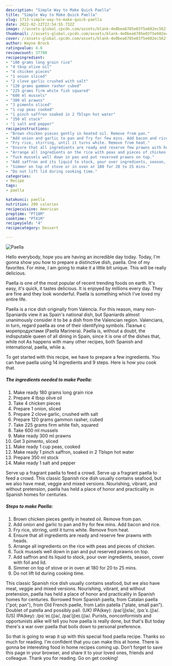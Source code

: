 ```yaml
---
description: "Simple Way to Make Quick Paella"
title: "Simple Way to Make Quick Paella"
slug: 1713-simple-way-to-make-quick-paella
date: 2022-02-22T22:54:55.732Z
image: //assets-global.cpcdn.com/assets/blank-4e0bea6785e03f5e602ec562f230caae08da540cada707380b4fe1bbebba43da.png
thumbnail: //assets-global.cpcdn.com/assets/blank-4e0bea6785e03f5e602ec562f230caae08da540cada707380b4fe1bbebba43da.png
cover: //assets-global.cpcdn.com/assets/blank-4e0bea6785e03f5e602ec562f230caae08da540cada707380b4fe1bbebba43da.png
author: Wayne Brock
ratingvalue: 4.6
reviewcount: 37798
recipeingredient:
- "180 grams long grain rice"
- "4 tbsp olive oil"
- "4 chicken pieces"
- "1 onion sliced"
- "2 clove garlic crushed with salt"
- "120 grams gammon rasher cubed"
- "225 grams firm white fish squared"
- "600 ml mussels"
- "300 ml prawns"
- "3 pimento sliced"
- "1 cup peas cooked"
- "1 pinch saffron soaked in 2 Tblspn hot water"
- "350 ml stock"
- "1 salt and pepper"
recipeinstructions:
- "Brown chicken pieces gently in heated oil. Remove from pan."
- "Add onion and garlic to pan and fry for few mins. Add bacon and rice."
- "Fry rice, stirring, until it turns white. Remove from heat."
- "Ensure that all ingredients are ready and reserve few prawns with heads."
- "Arrange all ingredients on the rice with peas and pieces of chicken."
- "Tuck mussels well down in pan and put reserved prawns on top."
- "Add saffron and its liquid to stock, pour over ingredients, season, cover with foil and lid."
- "Simmer on top of stove or in oven at 180 for 20 to 25 mins."
- "Do not lift lid during cooking time."
categories:
- Recipe
tags:
- paella

katakunci: paella 
nutrition: 209 calories
recipecuisine: American
preptime: "PT18M"
cooktime: "PT41M"
recipeyield: "4"
recipecategory: Dessert

---
```



![Paella](//assets-global.cpcdn.com/assets/blank-4e0bea6785e03f5e602ec562f230caae08da540cada707380b4fe1bbebba43da.png)

Hello everybody, hope you are having an incredible day today. Today, I'm gonna show you how to prepare a distinctive dish, paella. One of my favorites. For mine, I am going to make it a little bit unique. This will be really delicious.

Paella is one of the most popular of recent trending foods on earth. It's easy, it's quick, it tastes delicious. It is enjoyed by millions every day. They are fine and they look wonderful. Paella is something which I've loved my entire life.

Paella is a rice dish originally from Valencia. For this reason, many non-Spaniards view it as Spain&#39;s national dish, but Spaniards almost unanimously consider it to be a dish from the Valencian region. Valencians, in turn, regard paella as one of their identifying symbols. Паэлья с морепродуктами (Paella Marinera). Paella is, without a doubt, the indisputable queen of all dining in Spain, since it is one of the dishes that, while not As happens with many other recipes, both Spanish and international, paella, while a.


To get started with this recipe, we have to prepare a few ingredients. You can have paella using 14 ingredients and 9 steps. Here is how you cook that.

<!--inarticleads1-->

##### The ingredients needed to make Paella:

1. Make ready 180 grams long grain rice
1. Prepare 4 tbsp olive oil
1. Take 4 chicken pieces
1. Prepare 1 onion, sliced
1. Prepare 2 clove garlic, crushed with salt
1. Prepare 120 grams gammon rasher, cubed
1. Take 225 grams firm white fish, squared
1. Take 600 ml mussels
1. Make ready 300 ml prawns
1. Get 3 pimento, sliced
1. Make ready 1 cup peas, cooked
1. Make ready 1 pinch saffron, soaked in 2 Tblspn hot water
1. Prepare 350 ml stock
1. Make ready 1 salt and pepper


Serve up a fragrant paella to feed a crowd. Serve up a fragrant paella to feed a crowd. This classic Spanish rice dish usually contains seafood, but we also have meat, veggie and mixed versions. Nourishing, vibrant, and without pretension, paella has held a place of honor and practicality in Spanish homes for centuries. 

<!--inarticleads2-->

##### Steps to make Paella:

1. Brown chicken pieces gently in heated oil. Remove from pan.
1. Add onion and garlic to pan and fry for few mins. Add bacon and rice.
1. Fry rice, stirring, until it turns white. Remove from heat.
1. Ensure that all ingredients are ready and reserve few prawns with heads.
1. Arrange all ingredients on the rice with peas and pieces of chicken.
1. Tuck mussels well down in pan and put reserved prawns on top.
1. Add saffron and its liquid to stock, pour over ingredients, season, cover with foil and lid.
1. Simmer on top of stove or in oven at 180 for 20 to 25 mins.
1. Do not lift lid during cooking time.


This classic Spanish rice dish usually contains seafood, but we also have meat, veggie and mixed versions. Nourishing, vibrant, and without pretension, paella has held a place of honor and practicality in Spanish homes for centuries. Borrowed from Spanish paella, from Catalan paella (&#34;pot; pan&#34;), from Old French paelle, from Latin patella (&#34;plate, small pan&#34;). Doublet of patella and possibly pail. (UK) IPA(key): /paɪˈ(j)ɛlə/, /pɑːˈɛ.(j)ə/. (US) IPA(key): /pɑːˈeɪ.(j)ə/, /paɪˈ(j)eɪ.(j)ə/. Purists, nonconformists and opportunists alike will tell you how paella is really done, but that&#39;s But today there&#39;s a war over paella that boils down to personal preference. 

So that is going to wrap it up with this special food paella recipe. Thanks so much for reading. I'm confident that you can make this at home. There is gonna be interesting food in home recipes coming up. Don't forget to save this page in your browser, and share it to your loved ones, friends and colleague. Thank you for reading. Go on get cooking!
